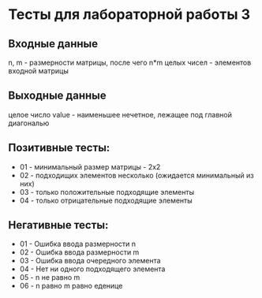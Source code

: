 # Тесты для лабораторной работы 3
## Входные данные
n, m - размерности матрицы, после чего n*m целых чисел - элементов входной матрицы
## Выходные данные
целое число value - наименьшее нечетное, лежащее под главной диагональю
## Позитивные тесты:
- 01 - минимальный размер матрицы - 2x2
- 02 - подходищих элементов несколько (ожидается минимальный из них)
- 03 - только положительные подходящие элементы
- 04 - только отрицательные подходящие элементы 
## Негативные тесты:
- 01 - Ошибка ввода размерности n
- 02 - Ошибка ввода размерности m
- 03 - Ошибка ввода очередного элемента 
- 04 - Нет ни одного подходящего элемента
- 05 - n не равно m
- 06 - n равно m равно еденице
